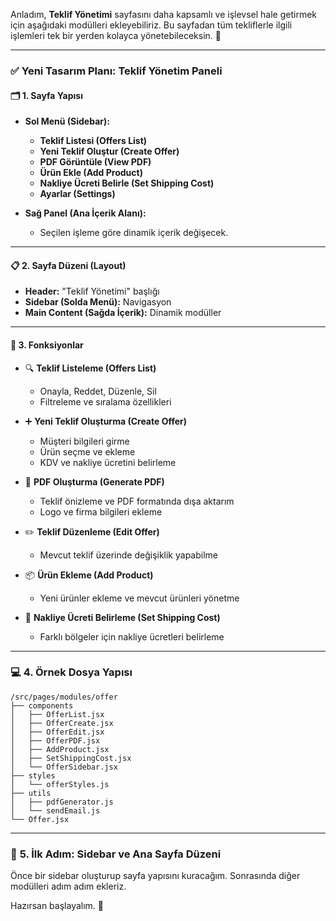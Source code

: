 Anladım, **Teklif Yönetimi** sayfasını daha kapsamlı ve işlevsel hale getirmek için aşağıdaki modülleri ekleyebiliriz. Bu sayfadan tüm tekliflerle ilgili işlemleri tek bir yerden kolayca yönetebileceksin. 🚀

---

### ✅ **Yeni Tasarım Planı: Teklif Yönetim Paneli**

#### 🗂️ **1. Sayfa Yapısı**

- **Sol Menü (Sidebar):**
  - **Teklif Listesi (Offers List)**
  - **Yeni Teklif Oluştur (Create Offer)**
  - **PDF Görüntüle (View PDF)**
  - **Ürün Ekle (Add Product)**
  - **Nakliye Ücreti Belirle (Set Shipping Cost)**
  - **Ayarlar (Settings)**

- **Sağ Panel (Ana İçerik Alanı):**
  - Seçilen işleme göre dinamik içerik değişecek.

---

#### 📋 **2. Sayfa Düzeni (Layout)**

- **Header:** "Teklif Yönetimi" başlığı
- **Sidebar (Solda Menü):** Navigasyon
- **Main Content (Sağda İçerik):** Dinamik modüller

---

#### 🚀 **3. Fonksiyonlar**

- 🔍 **Teklif Listeleme (Offers List)**
  - Onayla, Reddet, Düzenle, Sil
  - Filtreleme ve sıralama özellikleri

- ➕ **Yeni Teklif Oluşturma (Create Offer)**
  - Müşteri bilgileri girme
  - Ürün seçme ve ekleme
  - KDV ve nakliye ücretini belirleme

- 📄 **PDF Oluşturma (Generate PDF)**
  - Teklif önizleme ve PDF formatında dışa aktarım
  - Logo ve firma bilgileri ekleme

- ✏️ **Teklif Düzenleme (Edit Offer)**
  - Mevcut teklif üzerinde değişiklik yapabilme

- 📦 **Ürün Ekleme (Add Product)**
  - Yeni ürünler ekleme ve mevcut ürünleri yönetme

- 🚚 **Nakliye Ücreti Belirleme (Set Shipping Cost)**
  - Farklı bölgeler için nakliye ücretleri belirleme

---

### 💻 **4. Örnek Dosya Yapısı**

```
/src/pages/modules/offer
├── components
│   ├── OfferList.jsx
│   ├── OfferCreate.jsx
│   ├── OfferEdit.jsx
│   ├── OfferPDF.jsx
│   ├── AddProduct.jsx
│   ├── SetShippingCost.jsx
│   └── OfferSidebar.jsx
├── styles
│   └── offerStyles.js
├── utils
│   ├── pdfGenerator.js
│   └── sendEmail.js
└── Offer.jsx
```

---

### 🎯 **5. İlk Adım: Sidebar ve Ana Sayfa Düzeni**

Önce bir sidebar oluşturup sayfa yapısını kuracağım. Sonrasında diğer modülleri adım adım ekleriz.

Hazırsan başlayalım. 🚀